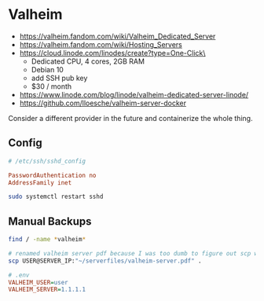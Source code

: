 # Valheim

- https://valheim.fandom.com/wiki/Valheim_Dedicated_Server
- https://valheim.fandom.com/wiki/Hosting_Servers
- https://cloud.linode.com/linodes/create?type=One-Click\
  - Dedicated CPU, 4 cores, 2GB RAM
  - Debian 10
  - add SSH pub key
  - $30 / month
- https://www.linode.com/blog/linode/valheim-dedicated-server-linode/
- https://github.com/lloesche/valheim-server-docker

Consider a different provider in the future and containerize the whole thing.

## Config

```ini
# /etc/ssh/sshd_config

PasswordAuthentication no
AddressFamily inet
```

```sh
sudo systemctl restart sshd
```

## Manual Backups

```sh
find / -name *valheim*

# renamed valheim server pdf because I was too dumb to figure out scp with spaces
scp USER@SERVER_IP:"~/serverfiles/valheim-server.pdf" .
```

```ini
# .env
VALHEIM_USER=user
VALHEIM_SERVER=1.1.1.1
```
